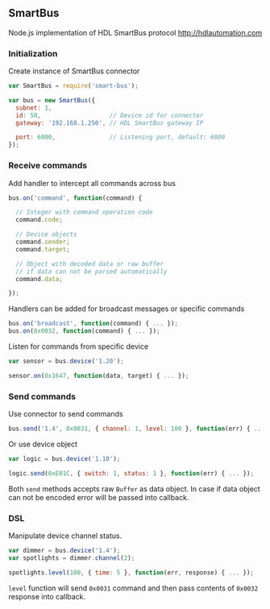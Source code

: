 ## SmartBus

Node.js implementation of HDL SmartBus protocol http://hdlautomation.com

### Initialization

Create instance of SmartBus connector

```js
var SmartBus = require('smart-bus');

var bus = new SmartBus({
  subnet: 1,
  id: 50,                   // Device id for connector
  gateway: '192.168.1.250', // HDL SmartBus gateway IP

  port: 6000,               // Listening port, default: 6000
});
```

### Receive commands

Add handler to intercept all commands across bus

```js
bus.on('command', function(command) {

  // Integer with command operation code
  command.code;

  // Device objects
  command.sender;
  command.target;

  // Object with decoded data or raw buffer
  // if data can not be parsed automatically
  command.data;

});
```

Handlers can be added for broadcast messages or specific commands

```js
bus.on('broadcast', function(command) { ... });
bus.on(0x0032, function(command) { ... });
```

Listen for commands from specific device

```js
var sensor = bus.device('1.20');

sensor.on(0x1647, function(data, target) { ... });
```

### Send commands

Use connector to send commands

```js
bus.send('1.4', 0x0031, { channel: 1, level: 100 }, function(err) { ... });
```

Or use device object

```js
var logic = bus.device('1.10');

logic.send(0xE01C, { switch: 1, status: 1 }, function(err) { ... });
```

Both `send` methods accepts raw `Buffer` as data object. In case if
data object can not be encoded error will be passed into callback.

### DSL

Manipulate device channel status.

```js
var dimmer = bus.device('1.4');
var spotlights = dimmer.channel(2);

spotlights.level(100, { time: 5 }, function(err, response) { ... });
```

`level` function will send `0x0031` command and then pass
contents of `0x0032` response into callback.
